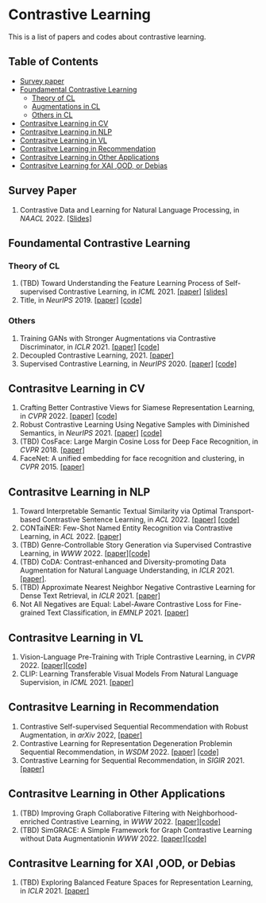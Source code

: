 # Contrastive Learning
This is a list of papers and codes about contrastive learning.

## Table of Contents
- [Survey paper](#survey-paper)
- [Foundamental Contrastive Learning](#foundamental-CL)
  - [Theory of CL](#foundamental-Theory-CL)
  - [Augmentations in CL](#foundamental-Aug-CL)
  - [Others in CL](#foundamental-Others-CL)
- [Contrasitve Learning in CV](#CL-CV)
- [Contrasitve Learning in NLP](#CL-NLP)
- [Contrasitve Learning in VL](#CL-VL)
- [Contrasitve Learning in Recommendation](#CL-Rec)
- [Contrasitve Learning in Other Applications](#CL-Other)
- [Contrasitve Learning for XAI ,OOD, or Debias](#CL-XAI)

<!--- 1. Title, in *NeurIPS* 2019. [\[paper\]]() [\[code\]]() ---> 

## Survey Paper
1. Contrastive Data and Learning for
Natural Language Processing, in *NAACL* 2022. [\[Slides\]](https://contrastive-nlp-tutorial.github.io/files/contrastive_nlp_tutorial.pdf)

## Foundamental Contrastive Learning

### Theory of CL
1. (TBD) Toward Understanding the Feature Learning Process of Self-supervised Contrastive Learning, in *ICML* 2021. [\[paper\]](http://proceedings.mlr.press/v139/wen21c.html) [\[slides\]](https://icml.cc/virtual/2021/poster/8579)
1. Title, in *NeurIPS* 2019. [\[paper\]]() [\[code\]]()

### Others
1. Training GANs with Stronger Augmentations via Contrastive Discriminator, in *ICLR* 2021. [\[paper\]]() [\[code\]]()
2. Decoupled Contrastive Learning, 2021.  [\[paper\]](https://arxiv.org/pdf/2110.06848.pdf)
3. Supervised Contrastive Learning, in *NeurIPS* 2020. [\[paper\]]() [\[code\]]()


## Contrasitve Learning in CV
1. Crafting Better Contrastive Views for Siamese Representation Learning, in *CVPR* 2022. [\[paper\]](https://arxiv.org/abs/2202.03278) [\[code\]](https://github.com/xyupeng/ContrastiveCrop)
2. Robust Contrastive Learning Using Negative Samples with Diminished Semantics, in *NeurIPS* 2021. [\[paper\]](https://arxiv.org/abs/2110.14189) [\[code\]](https://github.com/SongweiGe/Contrastive-Learning-with-Non-Semantic-Negatives)
3. (TBD) CosFace: Large Margin Cosine Loss for Deep Face Recognition, in *CVPR* 2018. [\[paper\]](https://openaccess.thecvf.com/content_cvpr_2018/papers/Wang_CosFace_Large_Margin_CVPR_2018_paper.pdf)
4. FaceNet: A unified embedding for face recognition and clustering, in *CVPR* 2015. [\[paper\]](https://arxiv.org/abs/1503.03832?context=cs)

## Contrasitve Learning in NLP
1. Toward Interpretable Semantic Textual Similarity via Optimal Transport-based Contrastive Sentence Learning, in *ACL* 2022.
[\[paper\]](https://aclanthology.org/2022.acl-long.412.pdf) [\[code\]](https://github.com/sh0416/clrcmd)
2. CONTaiNER: Few-Shot Named Entity Recognition via Contrastive Learning, in *ACL* 2022.
[\[paper\]](https://arxiv.org/abs/2109.07589)
3. (TBD) Genre-Controllable Story Generation via Supervised Contrastive Learning, in *WWW* 2022. [\[paper\]](https://openaccess.thecvf.com/content/CVPR2022/papers/Yang_Vision-Language_Pre-Training_With_Triple_Contrastive_Learning_CVPR_2022_paper.pdf)[\[code\]](https://github.com/jucho2725/WWW2021_StoryControl/)
4. (TBD) CoDA: Contrast-enhanced and Diversity-promoting Data Augmentation for Natural Language Understanding, in *ICLR* 2021. [\[paper\]](https://arxiv.org/abs/2010.08670).
5. (TBD) Approximate Nearest Neighbor Negative Contrastive Learning for Dense Text Retrieval,  in *ICLR* 2021. [\[paper\]](https://arxiv.org/abs/2007.00808)
6. Not All Negatives are Equal: Label-Aware Contrastive Loss for Fine-grained Text Classification, in *EMNLP* 2021. [\[paper\]](https://arxiv.org/abs/2109.05427)



## Contrasitve Learning in VL
1. Vision-Language Pre-Training with Triple Contrastive Learning, in *CVPR* 2022. 
[\[paper\]](https://dl.acm.org/doi/pdf/10.1145/3485447.3512004)[\[code\]](https://github.com/uta-smile/TCL)
2. CLIP: Learning Transferable Visual Models From Natural Language Supervision, in *ICML* 2021. [\[paper\]](https://arxiv.org/pdf/2103.00020.pdf)

## Contrasitve Learning in Recommendation
1. Contrastive Self-supervised Sequential Recommendation with Robust Augmentation, in *arXiv* 2022, [\[paper\]]() 
2. Contrastive Learning for Representation Degeneration Problemin Sequential Recommendation, in *WSDM* 2022. [\[paper\]]() [\[code\]]()
3. Contrastive Learning for Sequential Recommendation, in *SIGIR* 2021. [\[paper\]](https://arxiv.org/abs/2010.14395)

## Contrasitve Learning in Other Applications
1. (TBD) Improving Graph Collaborative Filtering with Neighborhood-enriched Contrastive Learning, in *WWW* 2022. [\[paper\]](https://dl.acm.org/doi/pdf/10.1145/3485447.3512104)[\[code\]](https://github.com/RUCAIBox/NCL)
2. (TBD) SimGRACE: A Simple Framework for Graph Contrastive Learning without Data Augmentationin *WWW* 2022. [\[paper\]](https://dl.acm.org/doi/pdf/10.1145/3485447.3512156)[\[code\]](https://github.com/junxia97/SimGRACE)

## Contrasitve Learning for XAI ,OOD, or Debias
1. (TBD) Exploring Balanced Feature Spaces for Representation Learning, in *ICLR* 2021. [\[paper\]](https://openreview.net/forum?id=OqtLIabPTit)
